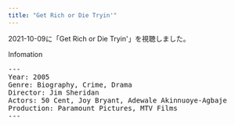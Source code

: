 ```yaml
---
title: "Get Rich or Die Tryin'"
---
```

2021-10-09に「Get Rich or Die Tryin'」を視聴しました。

Infomation
<pre>
---
Year: 2005
Genre: Biography, Crime, Drama
Director: Jim Sheridan
Actors: 50 Cent, Joy Bryant, Adewale Akinnuoye-Agbaje
Production: Paramount Pictures, MTV Films
---
</pre>